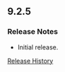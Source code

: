 ## 9.2.5

### Release Notes

- Initial release.

[Release History](https://github.com/SFX-WoW/Masque_Fusion/wiki/History)
